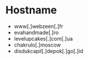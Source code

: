 # Hostname
- www[.]webzeen[.]fr
- evahandmade[.]ro
- levelupcakes[.]com[.]ua
- chakrulo[.]moscow
- disdukcapil[.]depok[.]go[.]id
